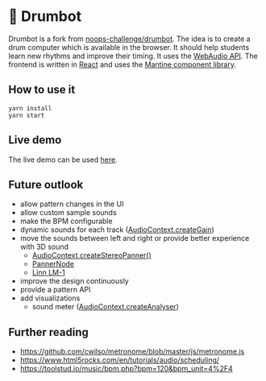 #  🎼 Drumbot

Drumbot is a fork from [noops-challenge/drumbot](https://github.com/noops-challenge/drumbot). The idea is to create a drum computer which is available in the browser. It should help students learn new rhythms and improve their timing. It uses the [WebAudio API](https://developer.mozilla.org/en-US/docs/Web/API/Web_Audio_API). The frontend is written in [React](https://reactjs.org/) and uses the [Mantine component library](https://mantine.dev/).

## How to use it

```
yarn install
yarn start
```

## Live demo

The live demo can be used [here](https://{username}.github.io/{repo-name}).
## Future outlook

* allow pattern changes in the UI
* allow custom sample sounds
* make the BPM configurable
* dynamic sounds for each track ([AudioContext.createGain](https://developer.mozilla.org/en-US/docs/Web/API/BaseAudioContext/createGain))
* move the sounds between left and right or provide better experience with 3D sound
    * [AudioContext.createStereoPanner()](https://developer.mozilla.org/en-US/docs/Web/API/BaseAudioContext/createStereoPanner)
    * [PannerNode](https://developer.mozilla.org/en-US/docs/Web/API/PannerNode)
    * [Linn LM-1](https://en.wikipedia.org/wiki/Linn_LM-1)
* improve the design continuously
* provide a pattern API
* add visualizations
    * sound meter ([AudioContext.createAnalyser](https://developer.mozilla.org/en-US/docs/Web/API/BaseAudioContext/createAnalyser))


## Further reading

* https://github.com/cwilso/metronome/blob/master/js/metronome.js
* https://www.html5rocks.com/en/tutorials/audio/scheduling/
* https://toolstud.io/music/bpm.php?bpm=120&bpm_unit=4%2F4
